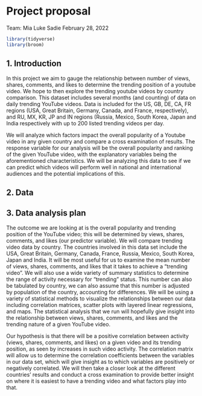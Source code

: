 Project proposal
================
Team: Mia Luke Sadie
February 28, 2022

``` r
library(tidyverse)
library(broom)
```

## 1. Introduction

In this project we aim to gauge the relationship between number of
views, shares, comments, and likes to determine the trending position of
a youtube video. We hope to then explore the trending youtube videos by
country comparison. This dataset includes several months (and counting)
of data on daily trending YouTube videos. Data is included for the US,
GB, DE, CA, FR regions (USA, Great Britain, Germany, Canada, and France,
respectively), and RU, MX, KR, JP and IN regions (Russia, Mexico, South
Korea, Japan and India respectively with up to 200 listed trending
videos per day.

We will analyze which factors impact the overall popularity of a Youtube
video in any given country and compare a cross examination of results.
The response variable for our analysis will be the overall popularity
and ranking of the given YouTube video, with the explanatory variables
being the aforementioned characteristics. We will be analyzing this data
to see if we can predict which videos will perform well in national and
international audiences and the potential implications of this.

## 2. Data

## 3. Data analysis plan

The outcome we are looking at is the overall popularity and trending
position of the YouTube video; this will be determined by views, shares,
comments, and likes (our predictor variable). We will compare trending
video data by country. The countries involved in this data set include
the USA, Great Britain, Germany, Canada, France, Russia, Mexico, South
Korea, Japan and India. It will be most useful for us to examine the
mean number of views, shares, comments, and likes that it takes to
achieve a “trending video”. We will also use a wide variety of summary
statistics to determine the range of activity necessary for “trending”
status. This number can also be tabulated by country, we can also assume
that this number is adjusted by population of the country, accounting
for differences. We will be using a variety of statistical methods to
visualize the relationships between our data including correlation
matrices, scatter plots with layered linear regressions, and maps. The
statistical analysis that we run will hopefully give insight into the
relationship between views, shares, comments, and likes and the trending
nature of a given YouTube video.

Our hypothesis is that there will be a positive correlation between
activity (views, shares, comments, and likes) on a given video and its
trending position, as seen by increases in such video activity. The
correlation matrix will allow us to determine the correlation
coefficients between the variables in our data set, which will give
insight as to which variables are positively or negatively correlated.
We will then take a closer look at the different countries’ results and
conduct a cross examination to provide better insight on where it is
easiest to have a trending video and what factors play into that.
